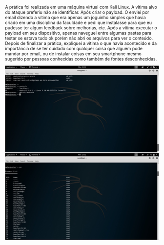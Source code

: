 A prática foi realizada em uma máquina virtual com Kali Linux. A vítima alvo do ataque preferiu não se identificar. Após criar o payload. O enviei por email dizendo a vítima que era apenas um joguinho simples que havia criado em uma disciplina da faculdade e pedi que instalasse para que eu pudesse ter algum feedback sobre melhorias, etc. Após a vítima executar o payload em seu dispositivo, apenas naveguei entre algumas pastas para testar se estava tudo ok porém não abri os arquivos para ver o conteúdo. Depois de finalizar a prática, expliquei a vítima o que havia acontecido e da importância de se ter cuidado com qualquer coisa que alguém pode mandar por email, ou de instalar coisas em seu smartphone mesmo sugerido por pessoas conhecidas como também de fontes desconhecidas.

<img src="https://github.com/calebetaap/SegInfo/blob/master/Pratica_MetasploitFramework/imagens/IMG-20180626-WA0000.jpg"/>
<img src="https://github.com/calebetaap/SegInfo/blob/master/Pratica_MetasploitFramework/imagens/IMG-20180626-WA0001.jpg"/>

